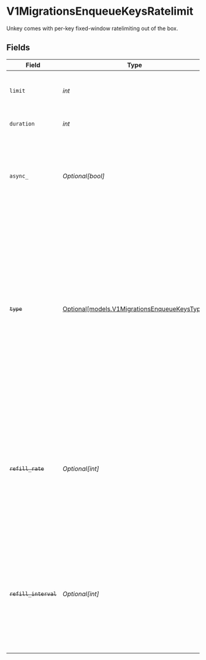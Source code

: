 # V1MigrationsEnqueueKeysRatelimit

Unkey comes with per-key fixed-window ratelimiting out of the box.


## Fields

| Field                                                                                                                                                                                                                                                                                                | Type                                                                                                                                                                                                                                                                                                 | Required                                                                                                                                                                                                                                                                                             | Description                                                                                                                                                                                                                                                                                          | Example                                                                                                                                                                                                                                                                                              |
| ---------------------------------------------------------------------------------------------------------------------------------------------------------------------------------------------------------------------------------------------------------------------------------------------------- | ---------------------------------------------------------------------------------------------------------------------------------------------------------------------------------------------------------------------------------------------------------------------------------------------------- | ---------------------------------------------------------------------------------------------------------------------------------------------------------------------------------------------------------------------------------------------------------------------------------------------------- | ---------------------------------------------------------------------------------------------------------------------------------------------------------------------------------------------------------------------------------------------------------------------------------------------------- | ---------------------------------------------------------------------------------------------------------------------------------------------------------------------------------------------------------------------------------------------------------------------------------------------------- |
| `limit`                                                                                                                                                                                                                                                                                              | *int*                                                                                                                                                                                                                                                                                                | :heavy_check_mark:                                                                                                                                                                                                                                                                                   | The total amount of requests in a given interval.                                                                                                                                                                                                                                                    |                                                                                                                                                                                                                                                                                                      |
| `duration`                                                                                                                                                                                                                                                                                           | *int*                                                                                                                                                                                                                                                                                                | :heavy_check_mark:                                                                                                                                                                                                                                                                                   | The window duration in milliseconds                                                                                                                                                                                                                                                                  | 60000                                                                                                                                                                                                                                                                                                |
| `async_`                                                                                                                                                                                                                                                                                             | *Optional[bool]*                                                                                                                                                                                                                                                                                     | :heavy_minus_sign:                                                                                                                                                                                                                                                                                   | Async will return a response immediately, lowering latency at the cost of accuracy.<br/><br/>[Learn more](https://unkey.dev/docs/features/ratelimiting)                                                                                                                                              |                                                                                                                                                                                                                                                                                                      |
| ~~`type`~~                                                                                                                                                                                                                                                                                           | [Optional[models.V1MigrationsEnqueueKeysType]](../models/v1migrationsenqueuekeystype.md)                                                                                                                                                                                                             | :heavy_minus_sign:                                                                                                                                                                                                                                                                                   | : warning: ** DEPRECATED **: This will be removed in a future release, please migrate away from it as soon as possible.<br/><br/>Deprecated, use `async`. Fast ratelimiting doesn't add latency, while consistent ratelimiting is more accurate.<br/><br/>[Learn more](https://unkey.dev/docs/features/ratelimiting) |                                                                                                                                                                                                                                                                                                      |
| ~~`refill_rate`~~                                                                                                                                                                                                                                                                                    | *Optional[int]*                                                                                                                                                                                                                                                                                      | :heavy_minus_sign:                                                                                                                                                                                                                                                                                   | : warning: ** DEPRECATED **: This will be removed in a future release, please migrate away from it as soon as possible.<br/><br/>How many tokens to refill during each refillInterval.                                                                                                               |                                                                                                                                                                                                                                                                                                      |
| ~~`refill_interval`~~                                                                                                                                                                                                                                                                                | *Optional[int]*                                                                                                                                                                                                                                                                                      | :heavy_minus_sign:                                                                                                                                                                                                                                                                                   | : warning: ** DEPRECATED **: This will be removed in a future release, please migrate away from it as soon as possible.<br/><br/>The refill timeframe, in milliseconds.                                                                                                                              |                                                                                                                                                                                                                                                                                                      |